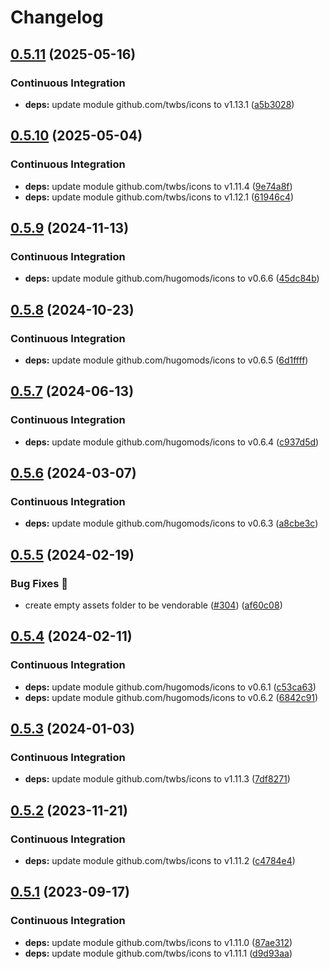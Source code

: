 # Changelog

## [0.5.11](https://github.com/hugomods/icons/compare/vendors/bootstrap/v0.5.10...vendors/bootstrap/v0.5.11) (2025-05-16)


### Continuous Integration

* **deps:** update module github.com/twbs/icons to v1.13.1 ([a5b3028](https://github.com/hugomods/icons/commit/a5b302842388b83f178bf7916e950b0e4df735f7))

## [0.5.10](https://github.com/hugomods/icons/compare/vendors/bootstrap/v0.5.9...vendors/bootstrap/v0.5.10) (2025-05-04)


### Continuous Integration

* **deps:** update module github.com/twbs/icons to v1.11.4 ([9e74a8f](https://github.com/hugomods/icons/commit/9e74a8fbe5547382722aef4235be4bd854262910))
* **deps:** update module github.com/twbs/icons to v1.12.1 ([61946c4](https://github.com/hugomods/icons/commit/61946c49e4297c50aff1b3169567d6cfebb93c38))

## [0.5.9](https://github.com/hugomods/icons/compare/vendors/bootstrap/v0.5.8...vendors/bootstrap/v0.5.9) (2024-11-13)


### Continuous Integration

* **deps:** update module github.com/hugomods/icons to v0.6.6 ([45dc84b](https://github.com/hugomods/icons/commit/45dc84bc04781d2b62302e2768c349922e160bd7))

## [0.5.8](https://github.com/hugomods/icons/compare/vendors/bootstrap/v0.5.7...vendors/bootstrap/v0.5.8) (2024-10-23)


### Continuous Integration

* **deps:** update module github.com/hugomods/icons to v0.6.5 ([6d1ffff](https://github.com/hugomods/icons/commit/6d1fffffd9bb0cc21418a53b0a54779d8fbcde0d))

## [0.5.7](https://github.com/hugomods/icons/compare/vendors/bootstrap/v0.5.6...vendors/bootstrap/v0.5.7) (2024-06-13)


### Continuous Integration

* **deps:** update module github.com/hugomods/icons to v0.6.4 ([c937d5d](https://github.com/hugomods/icons/commit/c937d5d7045cf1db4904197fae0f5ec9f939c755))

## [0.5.6](https://github.com/hugomods/icons/compare/vendors/bootstrap/v0.5.5...vendors/bootstrap/v0.5.6) (2024-03-07)


### Continuous Integration

* **deps:** update module github.com/hugomods/icons to v0.6.3 ([a8cbe3c](https://github.com/hugomods/icons/commit/a8cbe3c39733515f82c82a887d1d01d2f6f79ff8))

## [0.5.5](https://github.com/hugomods/icons/compare/vendors/bootstrap/v0.5.4...vendors/bootstrap/v0.5.5) (2024-02-19)


### Bug Fixes 🐞

* create empty assets folder to be vendorable ([#304](https://github.com/hugomods/icons/issues/304)) ([af60c08](https://github.com/hugomods/icons/commit/af60c08eae72bc49233703dfb5ad3f305169e953))

## [0.5.4](https://github.com/hugomods/icons/compare/vendors/bootstrap/v0.5.3...vendors/bootstrap/v0.5.4) (2024-02-11)


### Continuous Integration

* **deps:** update module github.com/hugomods/icons to v0.6.1 ([c53ca63](https://github.com/hugomods/icons/commit/c53ca63b1b074b041833e78d52617b2f3c3e9ea3))
* **deps:** update module github.com/hugomods/icons to v0.6.2 ([6842c91](https://github.com/hugomods/icons/commit/6842c91c37221b6792d9d9f38537a81397d810dd))

## [0.5.3](https://github.com/hugomods/icons/compare/vendors/bootstrap/v0.5.2...vendors/bootstrap/v0.5.3) (2024-01-03)


### Continuous Integration

* **deps:** update module github.com/twbs/icons to v1.11.3 ([7df8271](https://github.com/hugomods/icons/commit/7df8271f37ac6ef67fae0527a66357720da4e174))

## [0.5.2](https://github.com/hugomods/icons/compare/vendors/bootstrap/v0.5.1...vendors/bootstrap/v0.5.2) (2023-11-21)


### Continuous Integration

* **deps:** update module github.com/twbs/icons to v1.11.2 ([c4784e4](https://github.com/hugomods/icons/commit/c4784e49731ba5f83f3445d08a04fe3fa1c53ead))

## [0.5.1](https://github.com/hugomods/icons/compare/vendors/bootstrap/v0.5.0...vendors/bootstrap/v0.5.1) (2023-09-17)


### Continuous Integration

* **deps:** update module github.com/twbs/icons to v1.11.0 ([87ae312](https://github.com/hugomods/icons/commit/87ae3125006f9a0107c5cc14249a8232c3b8b688))
* **deps:** update module github.com/twbs/icons to v1.11.1 ([d9d93aa](https://github.com/hugomods/icons/commit/d9d93aa2a1f2d82d67795a7e635f2fc9738b5b20))

